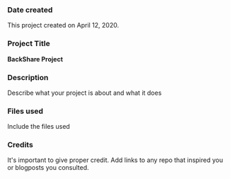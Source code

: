 ### Date created
This project created on April 12, 2020.

### Project Title
**BackShare Project**

### Description
Describe what your project is about and what it does

### Files used
Include the files used

### Credits
It's important to give proper credit. Add links to any repo that inspired you or blogposts you consulted.
